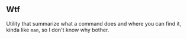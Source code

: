 ## Wtf

Utility that summarize what a command does and where you can find it, kinda
like ```man```, so I don't know why bother.

